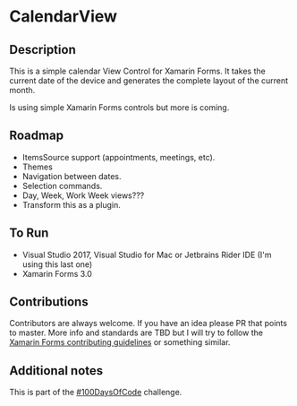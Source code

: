 # CalendarView
## Description
This is a simple calendar View Control for Xamarin Forms. It takes the current date of the device and generates the complete layout of the current month.

Is using simple Xamarin Forms controls but more is coming.

## Roadmap
- ItemsSource support (appointments, meetings, etc).
- Themes
- Navigation between dates.
- Selection commands.
- Day, Week, Work Week views???
- Transform this as a plugin.

## To Run
- Visual Studio 2017, Visual Studio for Mac or Jetbrains Rider IDE (I'm using this last one)
- Xamarin Forms 3.0

## Contributions
Contributors are always welcome. If you have an idea please PR that points to master. More info and standards are TBD but I will try to follow the [Xamarin Forms contributing guidelines](https://github.com/xamarin/Xamarin.Forms/blob/master/.github/CONTRIBUTING.md) or something similar.

## Additional notes
This is part of the [#100DaysOfCode](https://www.100daysofcode.com/) challenge.
